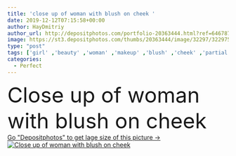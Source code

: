 ```yaml
---
title: 'close up of woman with blush on cheek '
date: 2019-12-12T07:15:58+00:00
author: HayDmitriy
author_url: http://depositphotos.com/portfolio-20363444.html?ref=64678756
image: https://st3.depositphotos.com/thumbs/20363444/image/32297/322975780/api_thumb_450.jpg?forcejpeg=true
type: "post"
tags: ['girl' ,'beauty' ,'woman' ,'makeup' ,'blush' ,'cheek' ,'partial' ,'Cropped' ,'one person' ,'selective focus' ,'close up' ,'Studio Shot' ,'body part' ,'young adult' ,'face powder' ,'perfect skin' ]
categories: 
  - Perfect
---
```

<div aling="center">
            <font size="60"> Close up of woman with blush on cheek</font>   
</div>
<div>
    <a href='https://depositphotos.com/322975780/stock-photo-close-woman-blush-cheek.html?ref=64678756' target=_blank > Go "Depositphotos" to get lage size of this picture ->
        <img href='https://depositphotos.com/322975780/stock-photo-close-woman-blush-cheek.html?ref=64678756' src='https://st3.depositphotos.com/20363444/32297/i/950/depositphotos_322975780-stock-photo-close-woman-blush-cheek.jpg?forcejpeg=true' alt='Close up of woman with blush on cheek' >
    </a>
</div>
